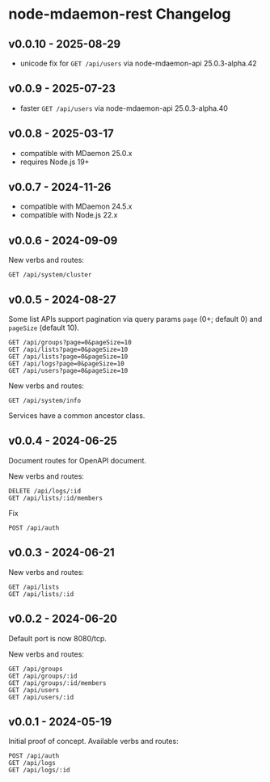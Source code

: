 # node-mdaemon-rest Changelog

## v0.0.10 - 2025-08-29

- unicode fix for `GET /api/users` via node-mdaemon-api 25.0.3-alpha.42

## v0.0.9 - 2025-07-23

- faster `GET /api/users` via node-mdaemon-api 25.0.3-alpha.40

## v0.0.8 - 2025-03-17

- compatible with MDaemon 25.0.x
- requires Node.js 19+

## v0.0.7 - 2024-11-26

- compatible with MDaemon 24.5.x
- compatible with Node.js 22.x

## v0.0.6 - 2024-09-09

New verbs and routes:

    GET /api/system/cluster

## v0.0.5 - 2024-08-27

Some list APIs support pagination via query params `page` (0+; default
0) and `pageSize` (default 10).

    GET /api/groups?page=0&pageSize=10
    GET /api/lists?page=0&pageSize=10
    GET /api/lists?page=0&pageSize=10
    GET /api/logs?page=0&pageSize=10
    GET /api/users?page=0&pageSize=10

New verbs and routes:

    GET /api/system/info

Services have a common ancestor class.

## v0.0.4 - 2024-06-25

Document routes for OpenAPI document.

New verbs and routes:

    DELETE /api/logs/:id
    GET /api/lists/:id/members

Fix

    POST /api/auth

## v0.0.3 - 2024-06-21

New verbs and routes:

    GET /api/lists
    GET /api/lists/:id

## v0.0.2 - 2024-06-20

Default port is now 8080/tcp.

New verbs and routes:

    GET /api/groups
    GET /api/groups/:id
    GET /api/groups/:id/members
    GET /api/users
    GET /api/users/:id

## v0.0.1 - 2024-05-19

Initial proof of concept. Available verbs and routes:

    POST /api/auth
    GET /api/logs
    GET /api/logs/:id
